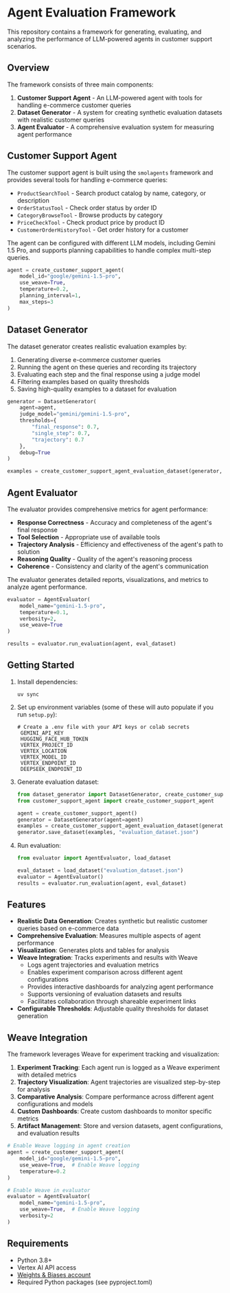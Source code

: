 # Agent Evaluation Framework

This repository contains a framework for generating, evaluating, and analyzing the performance of LLM-powered agents in customer support scenarios.

## Overview

The framework consists of three main components:

1. **Customer Support Agent** - An LLM-powered agent with tools for handling e-commerce customer queries
2. **Dataset Generator** - A system for creating synthetic evaluation datasets with realistic customer queries
3. **Agent Evaluator** - A comprehensive evaluation system for measuring agent performance

## Customer Support Agent

The customer support agent is built using the `smolagents` framework and provides several tools for handling e-commerce queries:

- `ProductSearchTool` - Search product catalog by name, category, or description
- `OrderStatusTool` - Check order status by order ID
- `CategoryBrowseTool` - Browse products by category
- `PriceCheckTool` - Check product price by product ID
- `CustomerOrderHistoryTool` - Get order history for a customer

The agent can be configured with different LLM models, including Gemini 1.5 Pro, and supports planning capabilities to handle complex multi-step queries.

```python
agent = create_customer_support_agent(
    model_id="google/gemini-1.5-pro",
    use_weave=True,
    temperature=0.2,
    planning_interval=1,
    max_steps=3
)
```

## Dataset Generator

The dataset generator creates realistic evaluation examples by:

1. Generating diverse e-commerce customer queries
2. Running the agent on these queries and recording its trajectory
3. Evaluating each step and the final response using a judge model
4. Filtering examples based on quality thresholds
5. Saving high-quality examples to a dataset for evaluation

```python
generator = DatasetGenerator(
    agent=agent,
    judge_model="gemini/gemini-1.5-pro",
    thresholds={
        "final_response": 0.7,
        "single_step": 0.7,
        "trajectory": 0.7
    },
    debug=True
)

examples = create_customer_support_agent_evaluation_dataset(generator, agent, num_prompts=10)
```

## Agent Evaluator

The evaluator provides comprehensive metrics for agent performance:

- **Response Correctness** - Accuracy and completeness of the agent's final response
- **Tool Selection** - Appropriate use of available tools
- **Trajectory Analysis** - Efficiency and effectiveness of the agent's path to solution
- **Reasoning Quality** - Quality of the agent's reasoning process
- **Coherence** - Consistency and clarity of the agent's communication

The evaluator generates detailed reports, visualizations, and metrics to analyze agent performance.

```python
evaluator = AgentEvaluator(
    model_name="gemini-1.5-pro",
    temperature=0.1,
    verbosity=2,
    use_weave=True
)

results = evaluator.run_evaluation(agent, eval_dataset)
```

## Getting Started

1. Install dependencies:
   ```
   uv sync
   ```

2. Set up environment variables (some of these will auto populate if you run `setup.py`):
   ```
   # Create a .env file with your API keys or colab secrets
    GEMINI_API_KEY
    HUGGING_FACE_HUB_TOKEN
    VERTEX_PROJECT_ID
    VERTEX_LOCATION
    VERTEX_MODEL_ID
    VERTEX_ENDPOINT_ID
    DEEPSEEK_ENDPOINT_ID
   ```

3. Generate evaluation dataset:
   ```python
   from dataset_generator import DatasetGenerator, create_customer_support_agent_evaluation_dataset
   from customer_support_agent import create_customer_support_agent
   
   agent = create_customer_support_agent()
   generator = DatasetGenerator(agent=agent)
   examples = create_customer_support_agent_evaluation_dataset(generator, agent)
   generator.save_dataset(examples, "evaluation_dataset.json")
   ```

4. Run evaluation:
   ```python
   from evaluator import AgentEvaluator, load_dataset
   
   eval_dataset = load_dataset("evaluation_dataset.json")
   evaluator = AgentEvaluator()
   results = evaluator.run_evaluation(agent, eval_dataset)
   ```

## Features

- **Realistic Data Generation**: Creates synthetic but realistic customer queries based on e-commerce data
- **Comprehensive Evaluation**: Measures multiple aspects of agent performance
- **Visualization**: Generates plots and tables for analysis
- **Weave Integration**: Tracks experiments and results with Weave
  - Logs agent trajectories and evaluation metrics
  - Enables experiment comparison across different agent configurations
  - Provides interactive dashboards for analyzing agent performance
  - Supports versioning of evaluation datasets and results
  - Facilitates collaboration through shareable experiment links
- **Configurable Thresholds**: Adjustable quality thresholds for dataset generation

## Weave Integration

The framework leverages Weave for experiment tracking and visualization:

1. **Experiment Tracking**: Each agent run is logged as a Weave experiment with detailed metrics
2. **Trajectory Visualization**: Agent trajectories are visualized step-by-step for analysis
3. **Comparative Analysis**: Compare performance across different agent configurations and models
4. **Custom Dashboards**: Create custom dashboards to monitor specific metrics
5. **Artifact Management**: Store and version datasets, agent configurations, and evaluation results

```python
# Enable Weave logging in agent creation
agent = create_customer_support_agent(
    model_id="google/gemini-1.5-pro",
    use_weave=True,  # Enable Weave logging
    temperature=0.2
)

# Enable Weave in evaluator
evaluator = AgentEvaluator(
    model_name="gemini-1.5-pro",
    use_weave=True,  # Enable Weave logging
    verbosity=2
)
```

## Requirements

- Python 3.8+
- Vertex AI API access
- [Weights & Biases account](https://wandb.ai)
- Required Python packages (see pyproject.toml)
